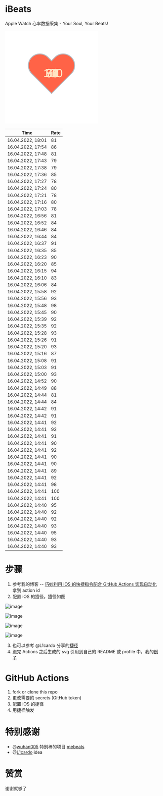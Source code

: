 # iBeats
Apple Watch 心率数据采集 - Your Soul, Your Beats!

![](./files/heart.svg)

<!--START_SECTION:my_heart_rate-->
| Time | Rate | 
 | ---- | ---- | 
| 16.04.2022, 18:01 | 81 |
| 16.04.2022, 17:54 | 86 |
| 16.04.2022, 17:48 | 81 |
| 16.04.2022, 17:43 | 79 |
| 16.04.2022, 17:38 | 79 |
| 16.04.2022, 17:36 | 85 |
| 16.04.2022, 17:27 | 78 |
| 16.04.2022, 17:24 | 80 |
| 16.04.2022, 17:21 | 78 |
| 16.04.2022, 17:16 | 80 |
| 16.04.2022, 17:03 | 78 |
| 16.04.2022, 16:56 | 81 |
| 16.04.2022, 16:52 | 84 |
| 16.04.2022, 16:46 | 84 |
| 16.04.2022, 16:44 | 84 |
| 16.04.2022, 16:37 | 91 |
| 16.04.2022, 16:35 | 85 |
| 16.04.2022, 16:23 | 90 |
| 16.04.2022, 16:20 | 85 |
| 16.04.2022, 16:15 | 94 |
| 16.04.2022, 16:10 | 83 |
| 16.04.2022, 16:06 | 84 |
| 16.04.2022, 15:58 | 92 |
| 16.04.2022, 15:56 | 93 |
| 16.04.2022, 15:48 | 98 |
| 16.04.2022, 15:45 | 90 |
| 16.04.2022, 15:39 | 92 |
| 16.04.2022, 15:35 | 92 |
| 16.04.2022, 15:28 | 93 |
| 16.04.2022, 15:26 | 91 |
| 16.04.2022, 15:20 | 93 |
| 16.04.2022, 15:16 | 87 |
| 16.04.2022, 15:08 | 91 |
| 16.04.2022, 15:03 | 91 |
| 16.04.2022, 15:00 | 93 |
| 16.04.2022, 14:52 | 90 |
| 16.04.2022, 14:49 | 88 |
| 16.04.2022, 14:44 | 81 |
| 16.04.2022, 14:44 | 84 |
| 16.04.2022, 14:42 | 91 |
| 16.04.2022, 14:42 | 91 |
| 16.04.2022, 14:41 | 92 |
| 16.04.2022, 14:41 | 92 |
| 16.04.2022, 14:41 | 91 |
| 16.04.2022, 14:41 | 90 |
| 16.04.2022, 14:41 | 92 |
| 16.04.2022, 14:41 | 90 |
| 16.04.2022, 14:41 | 90 |
| 16.04.2022, 14:41 | 89 |
| 16.04.2022, 14:41 | 92 |
| 16.04.2022, 14:41 | 98 |
| 16.04.2022, 14:41 | 100 |
| 16.04.2022, 14:41 | 100 |
| 16.04.2022, 14:40 | 95 |
| 16.04.2022, 14:40 | 92 |
| 16.04.2022, 14:40 | 92 |
| 16.04.2022, 14:40 | 93 |
| 16.04.2022, 14:40 | 95 |
| 16.04.2022, 14:40 | 93 |
| 16.04.2022, 14:40 | 93 |

<!--END_SECTION:my_heart_rate-->

# 步骤
1. 参考我的博客 -- [巧妙利用 iOS 的快捷指令配合 GitHub Actions 实现自动化](https://github.com/yihong0618/gitblog/issues/198) 拿到 action id
2. 配置 iOS 的捷径，捷径如图

![image](https://user-images.githubusercontent.com/15976103/122154218-0db0b480-ce97-11eb-93bb-5aec07c558dc.png)

![image](https://user-images.githubusercontent.com/15976103/122154236-186b4980-ce97-11eb-8e4b-70551a0391ae.png)

![image](https://user-images.githubusercontent.com/15976103/122154268-2d47dd00-ce97-11eb-902e-3acf292265a9.png)

![image](https://user-images.githubusercontent.com/15976103/122174055-fa144680-ceb4-11eb-9be2-3eb83cd516f7.png)

3. 也可以参考 @L1cardo 分享的[捷径](https://www.icloud.com/shortcuts/6ab6047b459c41ad822ad6b94b1c03d4)
4. 跑完 Actions 之后生成的 svg 引用到自己的 README 或 profile 中，我的[例子](https://github.com/yihong0618) 

# GitHub Actions

1. fork or clone this repo
2. 更改需要的 secrets (GitHub token)
3. 配置 iOS 的捷径
4. 用捷径触发

# 特别感谢
- @[wuhan005](https://github.com/wuhan005) 特别棒的项目 [mebeats](https://github.com/wuhan005/mebeats)
- @[L1cardo](https://github.com/L1cardo) idea

# 赞赏
谢谢就够了
